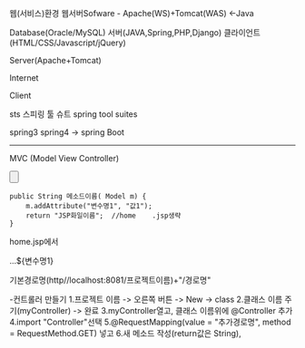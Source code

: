 웹(서비스)환경
웹서버Sofware - Apache(WS)+Tomcat(WAS) <-Java

Database(Oracle/MySQL)
서버(JAVA,Spring,PHP,Django)
클라이언트(HTML/CSS/Javascript/jQuery)

Server(Apache+Tomcat)

Internet

Client

sts 스피링 툴 슈트
spring tool suites

spring3
spring4 -> spring Boot

---------------------------------------------

MVC (Model View Controller)


<body> <!-- View (보이는 부분) -->
    <input type=button id=btnGO>  <!-- id= Model (중간에 접점) --> 
</body>
<script> <!-- Control -->
</script>


	public String 메소드이름( Model m) {		
		m.addAttribute("변수명1", "값1");		
		return "JSP화일이름";  //home    .jsp생략
	}

home.jsp에서
 <body> 
    ...${변수명1}
</body>   

기본경로명(http//localhost:8081/프로젝트이름)+"/경로명"


-컨트롤러 만들기
1.프로젝트 이름 -> 오른쪽 버튼 -> New -> class
2.클래스 이름 주기(myController) -> 완료
3.myController열고, 클래스 이름위에 @Controller 추가
4.import "Controller"선택
5.@RequestMapping(value = "추가경로명", method = RequestMethod.GET) 넣고
6.새 메소드 작성(return값은 String),